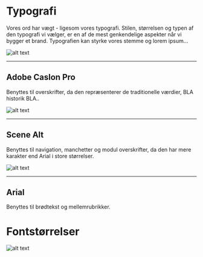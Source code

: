 # Typografi

Vores ord har vægt - ligesom vores typografi. Stilen, størrelsen og typen af den typografi vi vælger, er en af de mest genkendelige aspekter når vi bygger et brand. Typografien kan styrke vores stemme og lorem ipsum...

![alt text](/images/typography-caslonpro.png "Adobe Caslon Pro")

------

## Adobe Caslon Pro

Benyttes til overskrifter, da den repræsenterer de traditionelle værdier, BLA historik BLA..

![alt text](/images/typography-scenealt.png "Scene Alt")

------

## Scene Alt

Benyttes til navigation, manchetter og modul overskrifter, da den har mere karakter end Arial i store størrelser.

![alt text](/images/typography-arial.png "Scene Alt")

------

## Arial

Benyttes til brødtekst og mellemrubrikker.

# Fontstørrelser

![alt text](/images/typography-fontsizes.png "Fontstørrelser")